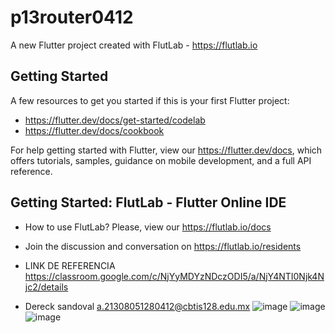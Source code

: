 # p13router0412

A new Flutter project created with FlutLab - https://flutlab.io

## Getting Started

A few resources to get you started if this is your first Flutter project:

- https://flutter.dev/docs/get-started/codelab
- https://flutter.dev/docs/cookbook

For help getting started with Flutter, view our
https://flutter.dev/docs, which offers tutorials,
samples, guidance on mobile development, and a full API reference.

## Getting Started: FlutLab - Flutter Online IDE

- How to use FlutLab? Please, view our https://flutlab.io/docs
- Join the discussion and conversation on https://flutlab.io/residents

- LINK DE REFERENCIA  https://classroom.google.com/c/NjYyMDYzNDczODI5/a/NjY4NTI0Njk4Njc2/details
- Dereck sandoval a.21308051280412@cbtis128.edu.mx
![image](https://github.com/Dereck1016/router-Sandoval0412/assets/135450780/2c235a02-5350-44a9-8111-1c67a6effb44)
![image](https://github.com/Dereck1016/router-Sandoval0412/assets/135450780/929027c5-dd3e-4eb6-add3-e3311701dc34)
![image](https://github.com/Dereck1016/router-Sandoval0412/assets/135450780/26f8712b-cb35-41f6-90b5-5a2d4a91508b)



